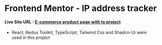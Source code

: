 # Frontend Mentor - IP address tracker

#### **Live Site URL : [E-commerce product page with ts project](https://ip-address-trackr.netlify.app/)**

- React, Redux Toolkit, TypeScript, Tailwind Css and Shadcn-Ui were used in this project
